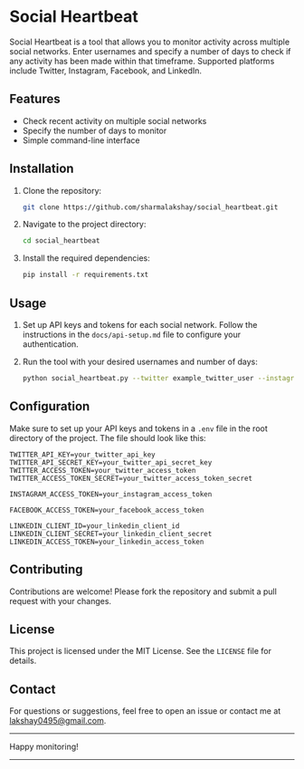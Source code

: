 # Social Heartbeat

Social Heartbeat is a tool that allows you to monitor activity across multiple social networks. Enter usernames and specify a number of days to check if any activity has been made within that timeframe. Supported platforms include Twitter, Instagram, Facebook, and LinkedIn.

## Features

- Check recent activity on multiple social networks
- Specify the number of days to monitor
- Simple command-line interface

## Installation

1. Clone the repository:

    ```sh
    git clone https://github.com/sharmalakshay/social_heartbeat.git
    ```

2. Navigate to the project directory:

    ```sh
    cd social_heartbeat
    ```

3. Install the required dependencies:

    ```sh
    pip install -r requirements.txt
    ```

## Usage

1. Set up API keys and tokens for each social network. Follow the instructions in the `docs/api-setup.md` file to configure your authentication.

2. Run the tool with your desired usernames and number of days:

    ```sh
    python social_heartbeat.py --twitter example_twitter_user --instagram example_instagram_user --facebook example_facebook_user --linkedin example_linkedin_user --days 7
    ```

## Configuration

Make sure to set up your API keys and tokens in a `.env` file in the root directory of the project. The file should look like this:

```plaintext
TWITTER_API_KEY=your_twitter_api_key
TWITTER_API_SECRET_KEY=your_twitter_api_secret_key
TWITTER_ACCESS_TOKEN=your_twitter_access_token
TWITTER_ACCESS_TOKEN_SECRET=your_twitter_access_token_secret

INSTAGRAM_ACCESS_TOKEN=your_instagram_access_token

FACEBOOK_ACCESS_TOKEN=your_facebook_access_token

LINKEDIN_CLIENT_ID=your_linkedin_client_id
LINKEDIN_CLIENT_SECRET=your_linkedin_client_secret
LINKEDIN_ACCESS_TOKEN=your_linkedin_access_token
```

## Contributing

Contributions are welcome! Please fork the repository and submit a pull request with your changes.

## License

This project is licensed under the MIT License. See the `LICENSE` file for details.

## Contact

For questions or suggestions, feel free to open an issue or contact me at lakshay0495@gmail.com.

---

Happy monitoring!

---
